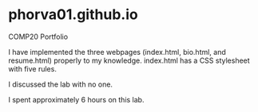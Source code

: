 # phorva01.github.io
COMP20 Portfolio

I have implemented the three webpages (index.html, bio.html, and resume.html) properly to my knowledge. index.html has a CSS stylesheet with five rules.

I discussed the lab with no one.

I spent approximately 6 hours on this lab.
